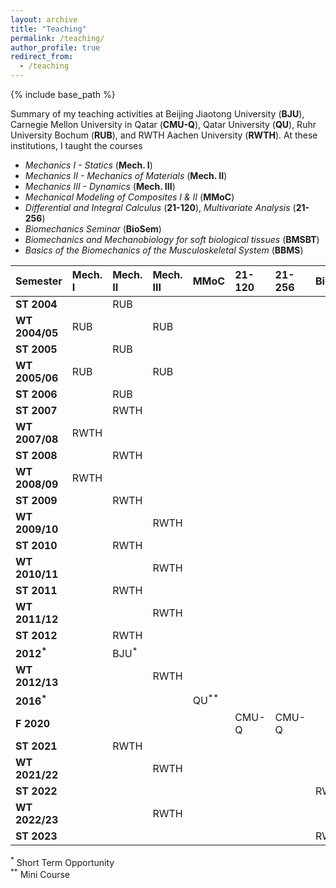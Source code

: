 ```yaml
---
layout: archive
title: "Teaching"
permalink: /teaching/
author_profile: true
redirect_from:
  - /teaching
---
```



{% include base_path %}

Summary of my teaching activities at Beijing Jiaotong University (**BJU**), Carnegie Mellon University in Qatar (**CMU-Q**), Qatar University (**QU**),
Ruhr University Bochum (**RUB**), and RWTH Aachen University (**RWTH**). At these institutions, I taught the courses 
* _Mechanics I - Statics_ (**Mech. I**)
* _Mechanics II - Mechanics of Materials_ (**Mech. II**)
* _Mechanics III - Dynamics_ (**Mech. III**)
* _Mechanical Modeling of Composites I & II_ (**MMoC**)
* _Differential and Integral Calculus_ (**21-120**), _Multivariate Analysis_ (**21-256**)
* _Biomechanics Seminar_ (**BioSem**)
*  _Biomechanics and Mechanobiology for soft biological tissues_ (**BMSBT**)
*  _Basics of the Biomechanics of the Musculoskeletal System_  (**BBMS**)

|Semester       |Mech. I |Mech. II  |Mech. III  |MMoC |21-120   |21-256 | BioSem | BMSBT | BBMS |
|:---|:-------|:---------|:----------|:---|:---|:---|:---|:---|:---|
|**ST 2004**    |        |RUB       |           |             |         |       |        |        |        |
|**WT 2004/05** |RUB     |          |RUB        |             |         |       |        |        |        |
|**ST 2005**    |        |RUB       |           |             |         |       |        |        |        |
|**WT 2005/06** |RUB     |          |RUB        |             |         |       |        |        |        |
|**ST 2006**    |        |RUB       |           |             |         |       |        |        |        |
|**ST 2007**    |        |RWTH      |           |             |         |       |        |        |        |
|**WT 2007/08** |RWTH    |          |           |             |         |       |        |        |        |
|**ST 2008**    |        |RWTH      |           |             |         |       |        |        |        |
|**WT 2008/09** |RWTH    |          |           |             |         |       |        |        |        |
|**ST 2009**    |        |RWTH      |           |             |         |       |        |        |        |
|**WT 2009/10** |        |          |RWTH       |             |         |       |        |        |        |
|**ST 2010**    |        |RWTH      |           |             |         |       |        |        |        |
|**WT 2010/11** |        |          |RWTH       |             |         |       |        |        |        |
|**ST 2011**    |        |RWTH      |           |             |         |       |        |        |        |
|**WT 2011/12** |        |          |RWTH       |             |         |       |        |        |        |
|**ST 2012**    |        |RWTH      |           |             |         |       |        |        |        |
|**2012<sup>*</sup>** |  |BJU<sup>*</sup> |     |             |         |       |        |        |        |
|**WT 2012/13** |        |          |RWTH       |             |         |       |        |        |        |
|**2016<sup>*</sup>** |  |          |           |QU<sup>**</sup>  |     |       |        |        |        |
|**F 2020**     |        |          |           |             |CMU-Q    |CMU-Q  |        |        |        |
|**ST 2021**    |        |RWTH      |           |             |         |       |        |        |        |
|**WT 2021/22** |        |          |RWTH       |             |         |       |        |        |        |
|**ST 2022**    |        |          |           |             |         |       |RWTH    |RWTH    |RWTH    |
|**WT 2022/23** |        |          |RWTH       |             |         |       |        |        |        |
|**ST 2023**    |        |          |           |             |         |       |RWTH    |RWTH    |RWTH    |

<sup>*</sup> Short Term Opportunity<br/> 
<sup>**</sup> Mini Course







